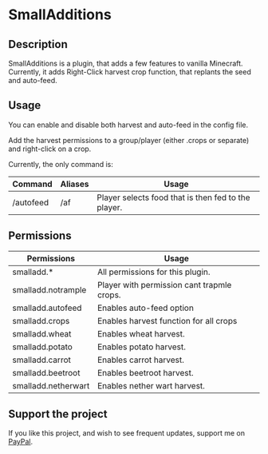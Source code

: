 # SmallAdditions
 
## Description
SmallAdditions is a plugin, that adds a few features to vanilla Minecraft. Currently, it adds Right-Click harvest crop function, that replants the seed and auto-feed.

## Usage
You can enable and disable both harvest and auto-feed in the config file.

Add the harvest permissions to a group/player (either .crops or separate) and right-click on a crop.

Currently, the only command is:

    
Command | Aliases | Usage
--- | --- | ---
/autofeed <Food option> | /af | Player selects food that is then fed to the player.

## Permissions


Permissions | Usage
--- | ---
smalladd.*| All permissions for this plugin.
smalladd.notrample | Player with permission cant trapmle crops.
smalladd.autofeed | Enables auto-feed option
smalladd.crops | Enables harvest function for all crops
smalladd.wheat | Enables wheat harvest.
smalladd.potato | Enables potato harvest.
smalladd.carrot | Enables carrot harvest.
smalladd.beetroot | Enables beetroot harvest.
smalladd.netherwart | Enables nether wart harvest.

## Support the project
If you like this project, and wish to see frequent updates, support me on [PayPal](https://www.paypal.me/zbe420).
